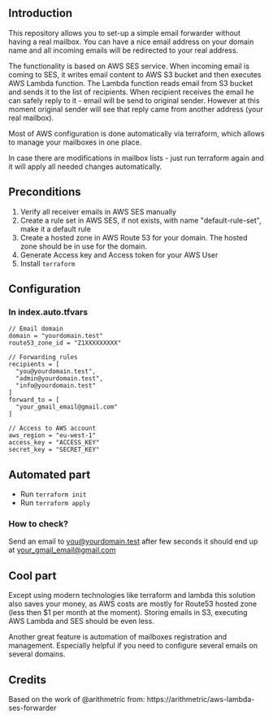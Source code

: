 
## Introduction
This repository allows you to set-up a simple email forwarder without having a real mailbox.
You can have a nice email address on your domain name and all incoming emails will be redirected to your real address.

The functionality is based on AWS SES service. When incoming email is coming to SES, 
it writes email content to AWS S3 bucket and then executes AWS Lambda function. The Lambda
function reads email from S3 bucket and sends it to the list of recipients.
When recipient receives the email he can safely reply to it - email will be send to original sender.
However at this moment original sender will see that reply came from another address 
(your real mailbox).

Most of AWS configuration is done automatically via terraform,
which allows to manage your mailboxes in one place. 

In case there are modifications in mailbox lists - just run terraform again 
and it will apply all needed changes automatically.

## Preconditions
1. Verify all receiver emails in AWS SES manually
1. Create a rule set in AWS SES, if not exists, with name "default-rule-set", make it a default rule
1. Create a hosted zone in AWS Route 53 for your domain. The hosted zone should be in use for the domain.
1. Generate Access key and Access token for your AWS User
1. Install `terraform`

## Configuration

### In index.auto.tfvars

```
// Email domain
domain = "yourdomain.test"
route53_zone_id = "Z1XXXXXXXXX"

// Forwarding rules
recipients = [
  "you@yourdomain.test",
  "admin@yourdomain.test",
  "info@yourdomain.test"
]
forward_to = [
  "your_gmail_email@gmail.com"
]

// Access to AWS account
aws_region = "eu-west-1"
access_key = "ACCESS_KEY"
secret_key = "SECRET_KEY"

```

## Automated part
 
 - Run `terraform init`
 - Run `terraform apply`

### How to check?

Send an email to you@yourdomain.test 
after few seconds it should end up at your_gmail_email@gmail.com

## Cool part

Except using modern technologies like terraform and lambda this solution 
also saves your money, as AWS costs are mostly for 
Route53 hosted zone (less then $1 per month at the moment).
Storing emails in S3, executing AWS Lambda and SES should be even less.

Another great feature is automation of mailboxes registration and management. 
Especially helpful if you need to configure several emails on several domains.

## Credits

Based on the work of @arithmetric from: https://arithmetric/aws-lambda-ses-forwarder
